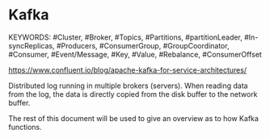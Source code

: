 # Kafka

KEYWORDS: 
#Cluster, #Broker, #Topics, #Partitions, #partitionLeader, #In-syncReplicas, #Producers, #ConsumerGroup, #GroupCoordinator, #Consumer, #Event/Message, #Key, #Value, #Rebalance, #ConsumerOffset


https://www.confluent.io/blog/apache-kafka-for-service-architectures/

Distributed log running in multiple brokers (servers).
When reading data from the log, the data is directly copied from the disk buffer to the network buffer.

The rest of this document will be used to give an overview as to how Kafka functions. 












